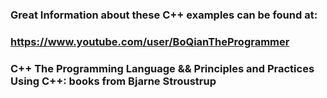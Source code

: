 ### Great Information about these C++ examples can be found at:

### https://www.youtube.com/user/BoQianTheProgrammer


### C++ The Programming Language && Principles and Practices Using C++: books from Bjarne Stroustrup

